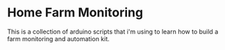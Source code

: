 # Home Farm Monitoring

This is a collection of arduino scripts that i'm using to learn how to build a
farm monitoring and automation kit.
